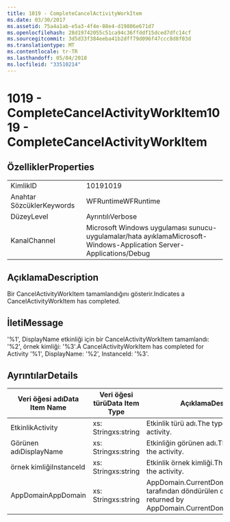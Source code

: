 ```yaml
---
title: 1019 - CompleteCancelActivityWorkItem
ms.date: 03/30/2017
ms.assetid: 75a4a1ab-e5a3-4f4e-88e4-d19806e671d7
ms.openlocfilehash: 28d19742055c51ca94c36ffddf15dced7dfc14cf
ms.sourcegitcommit: 3d5d33f384eeba41b2dff79d096f47ccc8d8f03d
ms.translationtype: MT
ms.contentlocale: tr-TR
ms.lasthandoff: 05/04/2018
ms.locfileid: "33510214"
---
```

# <a name="1019---completecancelactivityworkitem"></a><span data-ttu-id="9a0f2-102">1019 - CompleteCancelActivityWorkItem</span><span class="sxs-lookup"><span data-stu-id="9a0f2-102">1019 - CompleteCancelActivityWorkItem</span></span>
## <a name="properties"></a><span data-ttu-id="9a0f2-103">Özellikler</span><span class="sxs-lookup"><span data-stu-id="9a0f2-103">Properties</span></span>  
  
|||  
|-|-|  
|<span data-ttu-id="9a0f2-104">Kimlik</span><span class="sxs-lookup"><span data-stu-id="9a0f2-104">ID</span></span>|<span data-ttu-id="9a0f2-105">1019</span><span class="sxs-lookup"><span data-stu-id="9a0f2-105">1019</span></span>|  
|<span data-ttu-id="9a0f2-106">Anahtar Sözcükler</span><span class="sxs-lookup"><span data-stu-id="9a0f2-106">Keywords</span></span>|<span data-ttu-id="9a0f2-107">WFRuntime</span><span class="sxs-lookup"><span data-stu-id="9a0f2-107">WFRuntime</span></span>|  
|<span data-ttu-id="9a0f2-108">Düzey</span><span class="sxs-lookup"><span data-stu-id="9a0f2-108">Level</span></span>|<span data-ttu-id="9a0f2-109">Ayrıntılı</span><span class="sxs-lookup"><span data-stu-id="9a0f2-109">Verbose</span></span>|  
|<span data-ttu-id="9a0f2-110">Kanal</span><span class="sxs-lookup"><span data-stu-id="9a0f2-110">Channel</span></span>|<span data-ttu-id="9a0f2-111">Microsoft Windows uygulaması sunucu-uygulamalar/hata ayıklama</span><span class="sxs-lookup"><span data-stu-id="9a0f2-111">Microsoft-Windows-Application Server-Applications/Debug</span></span>|  
  
## <a name="description"></a><span data-ttu-id="9a0f2-112">Açıklama</span><span class="sxs-lookup"><span data-stu-id="9a0f2-112">Description</span></span>  
 <span data-ttu-id="9a0f2-113">Bir CancelActivityWorkItem tamamlandığını gösterir.</span><span class="sxs-lookup"><span data-stu-id="9a0f2-113">Indicates a CancelActivityWorkItem has completed.</span></span>  
  
## <a name="message"></a><span data-ttu-id="9a0f2-114">İleti</span><span class="sxs-lookup"><span data-stu-id="9a0f2-114">Message</span></span>  
 <span data-ttu-id="9a0f2-115">'%1', DisplayName etkinliği için bir CancelActivityWorkItem tamamlandı: '%2', örnek kimliği: '%3'.</span><span class="sxs-lookup"><span data-stu-id="9a0f2-115">A CancelActivityWorkItem has completed for Activity '%1', DisplayName: '%2', InstanceId: '%3'.</span></span>  
  
## <a name="details"></a><span data-ttu-id="9a0f2-116">Ayrıntılar</span><span class="sxs-lookup"><span data-stu-id="9a0f2-116">Details</span></span>  
  
|<span data-ttu-id="9a0f2-117">Veri öğesi adı</span><span class="sxs-lookup"><span data-stu-id="9a0f2-117">Data Item Name</span></span>|<span data-ttu-id="9a0f2-118">Veri öğesi türü</span><span class="sxs-lookup"><span data-stu-id="9a0f2-118">Data Item Type</span></span>|<span data-ttu-id="9a0f2-119">Açıklama</span><span class="sxs-lookup"><span data-stu-id="9a0f2-119">Description</span></span>|  
|--------------------|--------------------|-----------------|  
|<span data-ttu-id="9a0f2-120">Etkinlik</span><span class="sxs-lookup"><span data-stu-id="9a0f2-120">Activity</span></span>|<span data-ttu-id="9a0f2-121">xs: String</span><span class="sxs-lookup"><span data-stu-id="9a0f2-121">xs:string</span></span>|<span data-ttu-id="9a0f2-122">Etkinlik türü adı.</span><span class="sxs-lookup"><span data-stu-id="9a0f2-122">The type name of the activity.</span></span>|  
|<span data-ttu-id="9a0f2-123">Görünen adı</span><span class="sxs-lookup"><span data-stu-id="9a0f2-123">DisplayName</span></span>|<span data-ttu-id="9a0f2-124">xs: String</span><span class="sxs-lookup"><span data-stu-id="9a0f2-124">xs:string</span></span>|<span data-ttu-id="9a0f2-125">Etkinliğin görünen adı.</span><span class="sxs-lookup"><span data-stu-id="9a0f2-125">The display name of the activity.</span></span>|  
|<span data-ttu-id="9a0f2-126">örnek kimliği</span><span class="sxs-lookup"><span data-stu-id="9a0f2-126">InstanceId</span></span>|<span data-ttu-id="9a0f2-127">xs: String</span><span class="sxs-lookup"><span data-stu-id="9a0f2-127">xs:string</span></span>|<span data-ttu-id="9a0f2-128">Etkinlik örnek kimliği.</span><span class="sxs-lookup"><span data-stu-id="9a0f2-128">The instance id of the activity.</span></span>|  
|<span data-ttu-id="9a0f2-129">AppDomain</span><span class="sxs-lookup"><span data-stu-id="9a0f2-129">AppDomain</span></span>|<span data-ttu-id="9a0f2-130">xs: String</span><span class="sxs-lookup"><span data-stu-id="9a0f2-130">xs:string</span></span>|<span data-ttu-id="9a0f2-131">AppDomain.CurrentDomain.FriendlyName tarafından döndürülen dize.</span><span class="sxs-lookup"><span data-stu-id="9a0f2-131">The string returned by AppDomain.CurrentDomain.FriendlyName.</span></span>|
